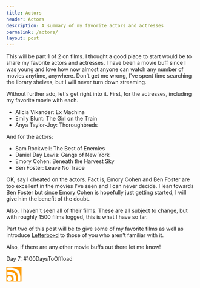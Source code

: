 ```yaml
---
title: Actors
header: Actors
description: A summary of my favorite actors and actresses
permalink: /actors/
layout: post
---
```

This will be part 1 of 2 on films. I thought a good place to start would be to share my favorite actors and actresses. I have been a movie buff since I was young and love how now almost anyone can watch any number of movies anytime, anywhere. Don't get me wrong, I've spent time searching the library shelves, but I will never turn down streaming.

Without further ado, let's get right into it. First, for the actresses, including my favorite movie with each.

<ul>
  <li>Alicia Vikander: Ex Machina</li>
  <li>Emily Blunt: The Girl on the Train</li>
  <li>Anya Taylor-Joy: Thoroughbreds</li>
</ul>

And for the actors:

<ul>
  <li>Sam Rockwell: The Best of Enemies</li>
  <li>Daniel Day Lewis: Gangs of New York</li>
  <li>Emory Cohen: Beneath the Harvest Sky</li>
  <li>Ben Foster: Leave No Trace</li>
</ul>

OK, say I cheated on the actors. Fact is, Emory Cohen and Ben Foster are too excellent in the movies I've seen and I can never decide. I lean towards Ben Foster but since Emory Cohen is hopefully just getting started, I will give him the benefit of the doubt.

Also, I haven't seen all of their films. These are all subject to change, but with roughly 1500 films logged, this is what I have so far.

Part two of this post will be to give some of my favorite films as well as introduce <a href="https://letterboxd.com/">Letterboxd</a> to those of you who aren't familiar with it.

Also, if there are any other movie buffs out there let me know!

Day 7: #100DaysToOffload

<a href="https://rmooreblog.netlify.app/feed.xml"><img src="/assets/images/rss_feed.jpg" style="opacity:1;" width="40"/></a>
